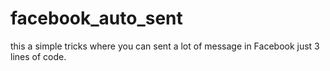 # facebook_auto_sent
this a simple tricks where you can sent a lot of message in Facebook just 3 lines of code.
